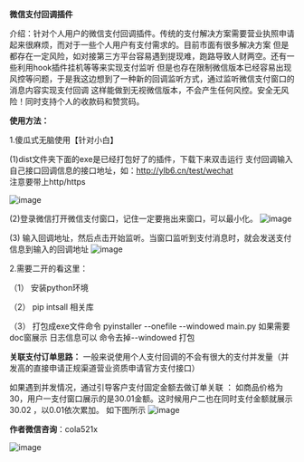 **微信支付回调插件**
   
   介绍：针对个人用户的微信支付回调插件。传统的支付解决方案需要营业执照申请起来很麻烦，而对于一些个人用户有支付需求的。目前市面有很多解决方案
但是都存在一定风险，如对接第三方平台容易遇到提现难，跑路导致人财两空。还有一些利用hook插件挂机等等来实现支付监听
但是也存在限制微信版本已经容易出现风控等问题，于是我这边想到了一种新的回调监听方式，通过监听微信支付窗口的消息内容实现支付回调
这样能做到无视微信版本，不会产生任何风控。安全无风险！同时支持个人的收款码和赞赏码。

**使用方法：**
  
  1.傻瓜式无脑使用【针对小白】
  
(1)dist文件夹下面的exe是已经打包好了的插件，下载下来双击运行 
支付回调输入自己接口回调信息的接口地址，如：http://ylb6.cn/test/wechat  
注意要带上http/https 

![image](https://github.com/user-attachments/assets/f2bc78f4-9c11-4855-8089-1331470c2243)

(2)登录微信打开微信支付窗口，记住一定要拖出来窗口，可以最小化。
![image](https://github.com/user-attachments/assets/2708424c-81b7-4174-b774-35eaa5a6bbc3)

(3) 输入回调地址，然后点击开始监听。当窗口监听到支付消息时，就会发送支付信息到输入的回调地址
![image](https://github.com/user-attachments/assets/18ed6152-f58f-4147-9e6d-caf36cdf420b)





2.需要二开的看这里：

（1） 安装python环境

（2） pip intsall 相关库

（3） 打包成exe文件命令 pyinstaller --onefile --windowed  main.py
如果需要doc窗展示 日志信息可以 命令去掉--windowed 打包


















**关联支付订单思路：**
一般来说使用个人支付回调的不会有很大的支付并发量（并发高的直接申请正规渠道营业资质申请官方支付接口）

如果遇到并发情况，通过引导客户支付固定金额去做订单关联 ：
如商品价格为30，用户一支付窗口展示的是30.01金额。这时候用户二也在同时支付金额就展示30.02 ，以0.01依次累加。
如下图所示
![image](https://github.com/user-attachments/assets/6a30607f-4e10-4783-a05b-d41b735bb83e)








**作者微信咨询**：cola521x

![image](https://github.com/user-attachments/assets/07e50724-cb5c-480b-8977-c18c437e02e8)









   





